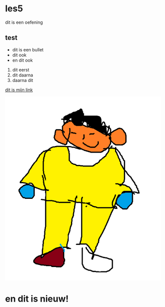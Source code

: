 # les5
dit is een oefening

## test

* dit is een bullet
* dit ook
* en dit ook

1. dit eerst
2. dit daarna
3. daarna dit

[dit is mijn link](https://sjo.hosts1.ma-cloud.nl/wiskundePortfolio2017/)

![art](art.png)

# en dit is nieuw!